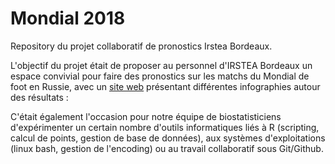 # Mondial 2018

Repository du projet collaboratif de pronostics Irstea Bordeaux.

L'objectif du projet était de proposer au personnel d'IRSTEA Bordeaux un espace convivial pour faire des pronostics sur les matchs du Mondial de foot en Russie, avec un [site web](https://davidcarayon.github.io/Mondial_2018/) présentant différentes infographies autour des résultats : 

C'était également l'occasion pour notre équipe de biostatisticiens d'expérimenter un certain nombre d'outils informatiques liés à R (scripting, calcul de points, gestion de base de données), aux systèmes d'exploitations (linux bash, gestion de l'encoding) ou au travail collaboratif sous Git/Github.
